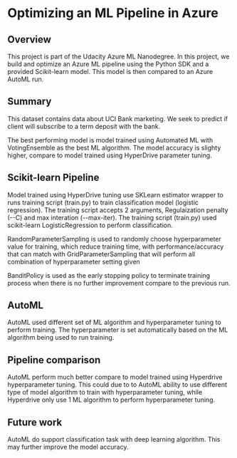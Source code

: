 # Optimizing an ML Pipeline in Azure

## Overview
This project is part of the Udacity Azure ML Nanodegree.
In this project, we build and optimize an Azure ML pipeline using the Python SDK and a provided Scikit-learn model.
This model is then compared to an Azure AutoML run.

## Summary
This dataset contains data about UCI Bank marketing. We seek to predict if client will subscribe to a term deposit with the bank.

The best performing model is model trained using Automated ML with VotingEnsemble as the best ML algorithm. The model accuracy is slighty higher, compare to model trained using HyperDrive parameter tuning.

## Scikit-learn Pipeline
Model trained using HyperDrive tuning use SKLearn estimator wrapper to runs training script (train.py) to train classification model (logistic regression). The training script accepts 2 arguments, Regulaization penalty (--C) and max interation (--max-iter). The training script (train.py) used scikit-learn LogisticRegression to perform classification.

RandomParameterSampling is used to randomly choose hyperparameter value for training, which reduce training time, with performance/accuracy that can match with GridParameterSampling that will perform all combination of hyperparameter setting given

BanditPolicy is used as the early stopping policy to terminate training process when there is no further improvement compare to the previous run.

## AutoML
AutoML used different set of ML algorithm and hyperparameter tuning to perform training. The hyperparameter is set automatically based on the ML algorithm being used to run training.

## Pipeline comparison
AutoML perform much better compare to model trained using Hyperdrive hyperparameter tuning. This could due to to AutoML ability to use different type of model algorithm to train with hyperparameter tuning, while Hyperdrive only use 1 ML algorithm to perform hyperparameter  tuning.

## Future work
AutoML do support classification task with deep learning algorithm. This may further improve the model accuracy. 


